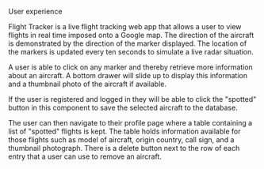 User experience

Flight Tracker is a live flight tracking web app that allows a user to view flights in real time imposed onto a Google map. The direction of the aircraft is demonstrated by the direction of the marker displayed. The location of the markers is updated every ten seconds to simulate a live radar situation.

A user is able to click on any marker and thereby retrieve more information about an aircraft. A bottom drawer will slide up to display this information and a thumbnail photo of the aircraft if available.

If the user is registered and logged in they will be able to click the "spotted" button in this component to save the selected aircraft to the database.

The user can then navigate to their profile page where a table containing a list of "spotted" flights is kept. The table holds information available for those flights such as model of aircraft, origin country, call sign, and a thumbnail photograph. There is a delete button next to the row of each entry that a user can use to remove an aircraft.